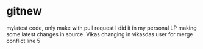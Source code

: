 # gitnew
mylatest code, only make with pull request
I did it in my personal LP
making some latest changes in source.
Vikas changing in vikasdas user for merge conflict line 5